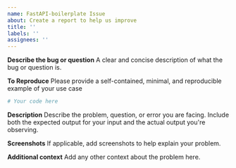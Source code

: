 ```yaml
---
name: FastAPI-boilerplate Issue
about: Create a report to help us improve
title: ''
labels: ''
assignees: ''
---
```


**Describe the bug or question** A clear and concise description of what the bug or question is.

**To Reproduce** Please provide a self-contained, minimal, and reproducible example of your use case

```python
# Your code here
```

**Description** Describe the problem, question, or error you are facing. Include both the expected output for your input and the actual output you're observing.

**Screenshots** If applicable, add screenshots to help explain your problem.

**Additional context** Add any other context about the problem here.
